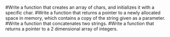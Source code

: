 #Write a function that creates an array of chars, and initializes it with a specific char.
#Write a function that returns a pointer to a newly allocated space in memory, which contains a copy of the string given as a parameter.
#Write a function that concatenates two strings.
#Write a function that returns a pointer to a 2 dimensional array of integers.
#
#
